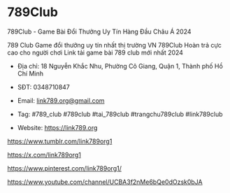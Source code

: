 # 789Club

789Club - Game Bài Đổi Thưởng Uy Tín Hàng Đầu Châu Á 2024

789 Club Game đổi thưởng uy tín nhất thị trường VN 789Club Hoàn trả cực cao cho người chơi Link tải game bài 789 club mới nhất 2024

- Địa chỉ: 18 Nguyễn Khắc Nhu, Phường Cô Giang, Quận 1, Thành phố Hồ Chí Minh

- SĐT: 0348710847

- Email: link789.org@gmail.com

- Tag: #789_club #789club #tai_789club #trangchu789club #link789club

- Website: https://link789.org

https://www.tumblr.com/link789org1

https://x.com/link789org1

https://www.pinterest.com/link789org1/

https://www.youtube.com/channel/UCBA3f2nMe6bQe0dOzsk0bJA
